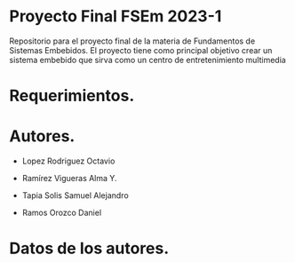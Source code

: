 # Proyecto Final FSEm 2023-1

Repositorio para el proyecto final de la materia de Fundamentos de Sistemas Embebidos. El proyecto tiene como principal objetivo crear un sistema embebido que sirva como un centro de entretenimiento multimedia

# Requerimientos. 

# Autores.

- Lopez Rodriguez Octavio

- Ramírez Vigueras Alma Y.

- Tapia Solis Samuel Alejandro

- Ramos Orozco Daniel
# Datos de los autores. 
